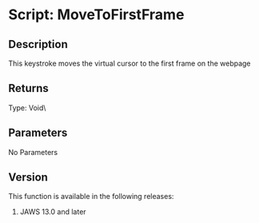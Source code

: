 # Script: MoveToFirstFrame

## Description

This keystroke moves the virtual cursor to the first frame on the
webpage

## Returns

Type: Void\

## Parameters

No Parameters

## Version

This function is available in the following releases:

1.  JAWS 13.0 and later
